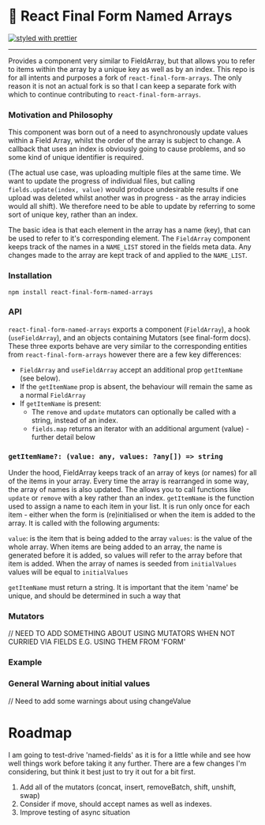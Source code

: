 # 🏁 React Final Form Named Arrays

[![styled with prettier](https://img.shields.io/badge/styled_with-prettier-ff69b4.svg)](https://github.com/prettier/prettier)

---

Provides a component very similar to FieldArray, but that allows you to refer to items within the array by a unique key as well as by an index. This repo is for all intents and purposes a fork of `react-final-form-arrays`. The only reason it is not an actual fork is so that I can keep a separate fork with which to continue contributing to `react-final-form-arrays`.

### Motivation and Philosophy

This component was born out of a need to asynchronously update values within a Field Array, whilst the order of the array is subject to change. A callback that uses an index is obviously going to cause problems, and so some kind of unique identifier is required.

(The actual use case, was uploading multiple files at the same time. We want to update the progress of individual files, but calling `fields.update(index, value)` would produce undesirable results if one upload was deleted whilst another was in progress - as the array indicies would all shift). We therefore need to be able to update by referring to some sort of unique key, rather than an index.

The basic idea is that each element in the array has a name (key), that can be used to refer to it's corresponding element. The `FieldArray` component keeps track of the names in a `NAME_LIST` stored in the fields meta data. Any changes made to the array are kept track of and applied to the `NAME_LIST`.

### Installation

```
npm install react-final-form-named-arrays
```

### API

`react-final-form-named-arrays` exports a component (`FieldArray`), a hook (`useFieldArray`), and an objects containing Mutators (see final-form docs). These three exports behave are very similar to the corresponding entities from `react-final-form-arrays` however there are a few key differences:

- `FieldArray` and `useFieldArray` accept an additional prop `getItemName` (see below).
- If the `getItemName` prop is absent, the behaviour will remain the same as a normal `FieldArray`
- If `getItemName` is present:
  - The `remove` and `update` mutators can optionally be called with a string, instead of an index.
  - `fields.map` returns an iterator with an additional argument (value) - further detail below

### `getItemName?: (value: any, values: ?any[]) => string`

Under the hood, FieldArray keeps track of an array of keys (or names) for all of the items in your array. Every time the array is rearranged in some way, the array of names is also updated. The allows you to call functions like `update` or `remove` with a key rather than an index. `getItemName` is the function used to assign a name to each item in your list. It is run only once for each item - either when the form is (re)initialised or when the item is added to the array. It is called with the following arguments:

`value`: is the item that is being added to the array
`values`: is the value of the whole array. When items are being added to an array, the name is generated before it is added, so values will refer to the array before that item is added. When the array of names is seeded from `initialValues` values will be equal to `initialValues`

`getItemName` must return a string. It is important that the item 'name' be unique, and should be determined in such a way that

### Mutators

// NEED TO ADD SOMETHING ABOUT USING MUTATORS WHEN NOT CURRIED VIA FIELDS E.G. USING THEM FROM 'FORM'

### Example

### General Warning about initial values

// Need to add some warnings about using changeValue

# Roadmap

I am going to test-drive 'named-fields' as it is for a little while and see how well things work before taking it any further. There are a few changes I'm considering, but think it best just to try it out for a bit first.

1. Add all of the mutators (concat, insert, removeBatch, shift, unshift, swap)
2. Consider if move, should accept names as well as indexes.
3. Improve testing of async situation
